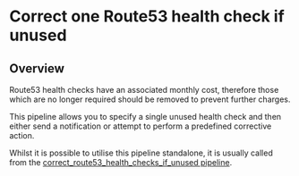# Correct one Route53 health check if unused

## Overview

Route53 health checks have an associated monthly cost, therefore those which are no longer required should be removed to prevent further charges.

This pipeline allows you to specify a single unused health check and then either send a notification or attempt to perform a predefined corrective action.

Whilst it is possible to utilise this pipeline standalone, it is usually called from the [correct_route53_health_checks_if_unused pipeline](https://hub.flowpipe.io/mods/turbot/aws-thrifty/pipelines/aws_thrifty.pipeline.correct_route53_health_checks_if_unused).